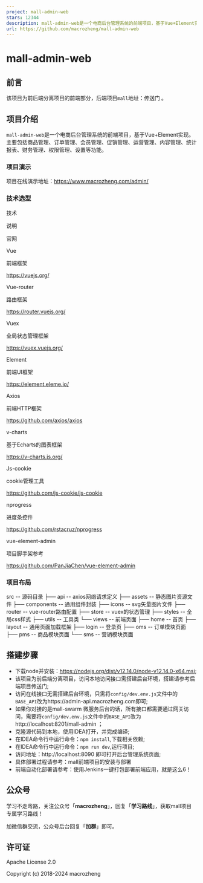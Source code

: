 ```yaml
---
project: mall-admin-web
stars: 12344
description: mall-admin-web是一个电商后台管理系统的前端项目，基于Vue+Element实现。 主要包括商品管理、订单管理、会员管理、促销管理、运营管理、内容管理、统计报表、财务管理、权限管理、设置等功能。
url: https://github.com/macrozheng/mall-admin-web
---
```


mall-admin-web
==============

前言
--

该项目为前后端分离项目的前端部分，后端项目`mall`地址：传送门 。

项目介绍
----

`mall-admin-web`是一个电商后台管理系统的前端项目，基于Vue+Element实现。主要包括商品管理、订单管理、会员管理、促销管理、运营管理、内容管理、统计报表、财务管理、权限管理、设置等功能。

### 项目演示

项目在线演示地址：https://www.macrozheng.com/admin/

### 技术选型

技术

说明

官网

Vue

前端框架

https://vuejs.org/

Vue-router

路由框架

https://router.vuejs.org/

Vuex

全局状态管理框架

https://vuex.vuejs.org/

Element

前端UI框架

https://element.eleme.io/

Axios

前端HTTP框架

https://github.com/axios/axios

v-charts

基于Echarts的图表框架

https://v-charts.js.org/

Js-cookie

cookie管理工具

https://github.com/js-cookie/js-cookie

nprogress

进度条控件

https://github.com/rstacruz/nprogress

vue-element-admin

项目脚手架参考

https://github.com/PanJiaChen/vue-element-admin

### 项目布局

src \-- 源码目录
├── api \-- axios网络请求定义
├── assets \-- 静态图片资源文件
├── components \-- 通用组件封装
├── icons \-- svg矢量图片文件
├── router \-- vue-router路由配置
├── store \-- vuex的状态管理
├── styles \-- 全局css样式
├── utils \-- 工具类
└── views \-- 前端页面
    ├── home \-- 首页
    ├── layout \-- 通用页面加载框架
    ├── login \-- 登录页
    ├── oms \-- 订单模块页面
    ├── pms \-- 商品模块页面
    └── sms \-- 营销模块页面

搭建步骤
----

-   下载node并安装：https://nodejs.org/dist/v12.14.0/node-v12.14.0-x64.msi;
-   该项目为前后端分离项目，访问本地访问接口需搭建后台环境，搭建请参考后端项目传送门;
-   访问在线接口无需搭建后台环境，只需将`config/dev.env.js`文件中的`BASE_API`改为https://admin-api.macrozheng.com即可;
-   如果你对接的是mall-swarm 微服务后台的话，所有接口都需要通过网关访问，需要将`config/dev.env.js`文件中的`BASE_API`改为http://localhost:8201/mall-admin ；
-   克隆源代码到本地，使用IDEA打开，并完成编译;
-   在IDEA命令行中运行命令：`npm install`,下载相关依赖;
-   在IDEA命令行中运行命令：`npm run dev`,运行项目;
-   访问地址：http://localhost:8090 即可打开后台管理系统页面;
-   具体部署过程请参考：mall前端项目的安装与部署
-   前端自动化部署请参考：使用Jenkins一键打包部署前端应用，就是这么6！

公众号
---

学习不走弯路，关注公众号「**macrozheng**」，回复「**学习路线**」，获取mall项目专属学习路线！

加微信群交流，公众号后台回复「**加群**」即可。

许可证
---

Apache License 2.0

Copyright (c) 2018-2024 macrozheng

